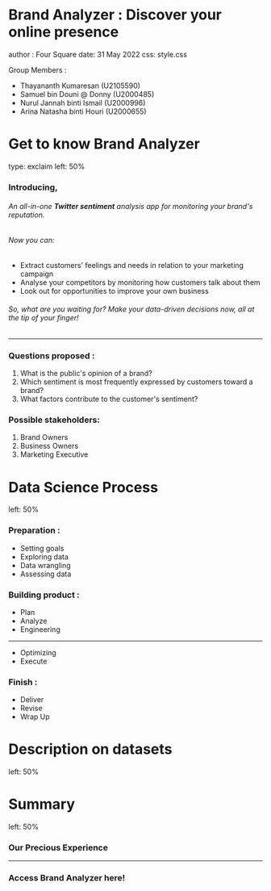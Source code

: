 
Brand Analyzer : Discover your online presence
====================================
author : Four Square
date: 31 May 2022
css: style.css

Group Members :
- Thayananth Kumaresan (U2105590)
- Samuel bin Douni @ Donny (U2000485)
- Nurul Jannah binti Ismail (U2000996)
- Arina Natasha binti Houri (U2000655)


Get to know Brand Analyzer
====================================
type: exclaim
left: 50%

### **Introducing,**
###### An all-in-one **Twitter sentiment** analysis app for monitoring your brand's reputation. 
###### Now you can:
- Extract customers' feelings and needs in relation to your marketing campaign
- Analyse your competitors by monitoring how customers talk about them
- Look out for opportunities to improve your own business

###### So, what are you waiting for? Make your data-driven decisions now, all at the tip of your finger!



***
### **Questions proposed :**
1.  What is the public's opinion of a brand?
2. Which sentiment is most frequently expressed by customers toward a brand?
3.  What factors contribute to the customer's sentiment?

### **Possible stakeholders:**
1. Brand Owners
2. Business Owners
3. Marketing Executive

Data Science Process
====================================
left: 50%

### **Preparation :**
- Setting goals
- Exploring data
- Data wrangling
- Assessing data

### **Building product :**
- Plan
- Analyze
- Engineering

***

- Optimizing
- Execute

### **Finish :**
- Deliver
- Revise
- Wrap Up


Description on datasets
====================================
left: 50%



Summary
====================================
left: 50%

### **Our Precious Experience**

***

### **Access Brand Analyzer here!**



